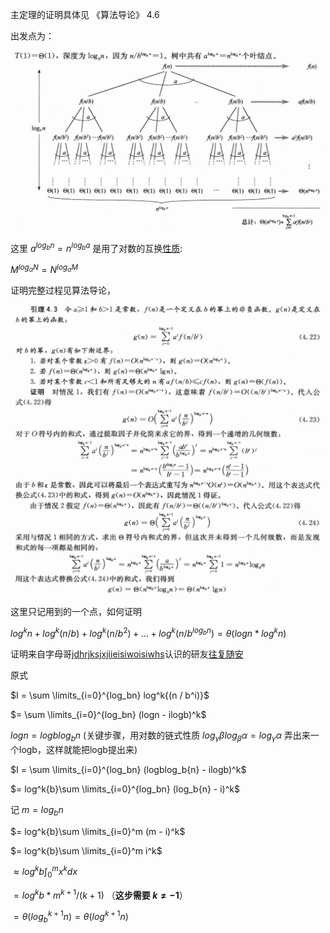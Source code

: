 主定理的证明具体见 《算法导论》 4.6

出发点为：

![img](img/1.png)

这里 $a^{log_b{n}} = n^{log_b{a}}$ 是用了对数的互换[性质](https://zh.wikipedia.org/wiki/%E5%AF%B9%E6%95%B0):

$M^{log_\alpha{N}} = N^{log_\alpha{M}}$

证明完整过程见算法导论，

![img](img/2.png)

这里只记用到的一个点，如何证明

$log^k{n} + log^k{(n / b)} + log^k{(n / b^2)} + ... + log^k{(n / b^{log_bn})} = \theta(logn * log^kn)$

证明来自字母哥[jdhrjksjxjiieisiwoisiwhs](https://www.xiaohongshu.com/user/profile/64b4c8ab000000001c028a15)认识的研友[往复随安](https://www.xiaohongshu.com/user/profile/671ccf6a000000001d030074)

原式 

$I = \sum \limits_{i=0}^{log_bn} log^k{(n / b^i)}$

$= \sum \limits_{i=0}^{log_bn} (logn - ilogb)^k$

$logn = logblog_b{n}$ (关键步骤，用对数的链式性质 $log_\gamma\beta log_\beta\alpha = log_\gamma\alpha$ 弄出来一个logb，这样就能把logb提出来)

$I = \sum \limits_{i=0}^{log_bn} (logblog_b{n} - ilogb)^k$

$= log^k{b}\sum \limits_{i=0}^{log_bn} (log_b{n} - i)^k$

记 $m = log_b{n}$

$= log^k{b}\sum \limits_{i=0}^m (m - i)^k$

$= log^k{b}\sum \limits_{i=0}^m i^k$

$\approx log^k{b}\int_0^m{x^k}dx$

$= log^k{b} * m^{k+1} / (k + 1)$ （**这步需要 $k \ne -1$**）

$= \theta(log_b^{k+1}n) = \theta(log^{k+1}n)$